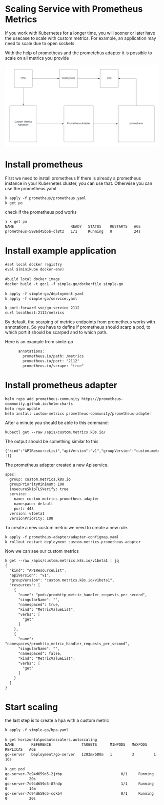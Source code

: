 # Scaling Service with Prometheus Metrics
If you work with Kubernetes for a longer time, you will sooner or later have the usecase to scale with custom metrics. 
For example, an application may need to scale due to open sockets. 

With the help of prometheus and the prometehus adapter it is possible to scale on all metrics you provide

![flowchart of prometheus adapter](/image/prometheus.jpeg "Flowchart of prometheus adapter")

# Install prometheus
First we need to install prometheus 
If there is already a prometheus instance in your Kubernetes cluster, you can use that. Otherwise you can use the prometheus.yaml

```
k apply -f prometheus/prometheus.yaml
k get po 
```

check if the prometheus pod works
```
❯ k get po
NAME                          READY   STATUS    RESTARTS   AGE
prometheus-5986d45b6b-cl8tz   1/1     Running   0          24s
```

# Install example application

```
#set local docker registry
eval $(minikube docker-env)

#build local docker image
docker build -t go:1 -f simple-go/dockerfile simple-go

k apply -f simple-go/deployment.yaml
k apply -f simple-go/service.yaml
```

```
k port-forward svc/go-service 2112
curl localhost:2112/metrics
```

By default, the scarping of metrics endpoints from prometheus works with annotations. So you have to define if prometheus should scarp a pod, to which port it should be scarped and to which path. 

Here is an example from simle-go
``` 
      annotations:
        prometheus.io/path: /metrics
        prometheus.io/port: "2112"
        prometheus.io/scrape: "true"
```

# Install prometheus adapter

```
helm repo add prometheus-community https://prometheus-community.github.io/helm-charts
helm repo update
helm install custom-metrics prometheus-community/prometheus-adapter
```

After a minute you should be able to this command: 
```
kubectl get --raw /apis/custom.metrics.k8s.io/
```

The output should be something similar to this 
```
{"kind":"APIResourceList","apiVersion":"v1","groupVersion":"custom.metrics.k8s.io/v1beta1","resources":[]}
```
The prometheus adapter created a new Apiservice.

```
spec:
  group: custom.metrics.k8s.io
  groupPriorityMinimum: 100
  insecureSkipTLSVerify: true
  service:
    name: custom-metrics-prometheus-adapter
    namespace: default
    port: 443
  version: v1beta1
  versionPriority: 100
```

To create a new custom metric we need to create a new rule. 
```
k apply -f prometheus-adapter/adapter-configmap.yaml
k rollout restart deployment custom-metrics-prometheus-adapter
```

Now we can see our custom metrics
``` 
k get --raw /apis/custom.metrics.k8s.io/v1beta1 | jq
{
  "kind": "APIResourceList",
  "apiVersion": "v1",
  "groupVersion": "custom.metrics.k8s.io/v1beta1",
  "resources": [
    {
      "name": "pods/promhttp_metric_handler_requests_per_second",
      "singularName": "",
      "namespaced": true,
      "kind": "MetricValueList",
      "verbs": [
        "get"
      ]
    },
    {
      "name": "namespaces/promhttp_metric_handler_requests_per_second",
      "singularName": "",
      "namespaced": false,
      "kind": "MetricValueList",
      "verbs": [
        "get"
      ]
    }
  ]
}
```

# Start scaling
the last step is to create a hpa with a custom metric

```
k apply -f simple-go/hpa.yaml
 
k get horizontalpodautoscalers.autoscaling
NAME        REFERENCE              TARGETS      MINPODS   MAXPODS   REPLICAS   AGE
go-server   Deployment/go-server   1203m/500m   1         3         1          16s

k get pod
go-server-7c94d659d5-2jrbp                           0/1     Running   0          20s
go-server-7c94d659d5-87ndp                           1/1     Running   0          14m
go-server-7c94d659d5-cqkb4                           0/1     Running   0          20s
```
